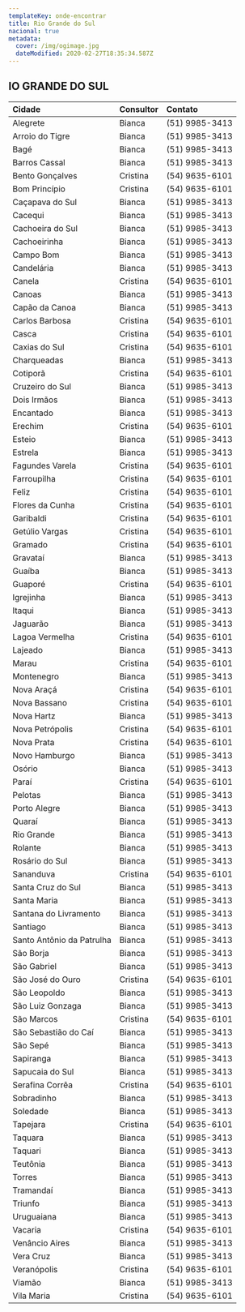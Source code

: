 ```yaml
---
templateKey: onde-encontrar
title: Rio Grande do Sul
nacional: true
metadata:
  cover: /img/ogimage.jpg
  dateModified: 2020-02-27T18:35:34.587Z
---
```

## **IO GRANDE DO SUL** 
| Cidade                    | Consultor | Contato        |
| :------------------------ | :-------- | :------------- |
| Alegrete                  | Bianca    | (51) 9985-3413 |
| Arroio do Tigre           | Bianca    | (51) 9985-3413 |
| Bagé                      | Bianca    | (51) 9985-3413 |
| Barros Cassal             | Bianca    | (51) 9985-3413 |
| Bento Gonçalves           | Cristina  | (54) 9635-6101 |
| Bom Princípio             | Cristina  | (54) 9635-6101 |
| Caçapava do Sul           | Bianca    | (51) 9985-3413 |
| Cacequi                   | Bianca    | (51) 9985-3413 |
| Cachoeira do Sul          | Bianca    | (51) 9985-3413 |
| Cachoeirinha              | Bianca    | (51) 9985-3413 |
| Campo Bom                 | Bianca    | (51) 9985-3413 |
| Candelária                | Bianca    | (51) 9985-3413 |
| Canela                    | Cristina  | (54) 9635-6101 |
| Canoas                    | Bianca    | (51) 9985-3413 |
| Capão da Canoa            | Bianca    | (51) 9985-3413 |
| Carlos Barbosa            | Cristina  | (54) 9635-6101 |
| Casca                     | Cristina  | (54) 9635-6101 |
| Caxias do Sul             | Cristina  | (54) 9635-6101 |
| Charqueadas               | Bianca    | (51) 9985-3413 |
| Cotiporã                  | Cristina  | (54) 9635-6101 |
| Cruzeiro do Sul           | Bianca    | (51) 9985-3413 |
| Dois Irmãos               | Bianca    | (51) 9985-3413 |
| Encantado                 | Bianca    | (51) 9985-3413 |
| Erechim                   | Cristina  | (54) 9635-6101 |
| Esteio                    | Bianca    | (51) 9985-3413 |
| Estrela                   | Bianca    | (51) 9985-3413 |
| Fagundes Varela           | Cristina  | (54) 9635-6101 |
| Farroupilha               | Cristina  | (54) 9635-6101 |
| Feliz                     | Cristina  | (54) 9635-6101 |
| Flores da Cunha           | Cristina  | (54) 9635-6101 |
| Garibaldi                 | Cristina  | (54) 9635-6101 |
| Getúlio Vargas            | Cristina  | (54) 9635-6101 |
| Gramado                   | Cristina  | (54) 9635-6101 |
| Gravataí                  | Bianca    | (51) 9985-3413 |
| Guaíba                    | Bianca    | (51) 9985-3413 |
| Guaporé                   | Cristina  | (54) 9635-6101 |
| Igrejinha                 | Bianca    | (51) 9985-3413 |
| Itaqui                    | Bianca    | (51) 9985-3413 |
| Jaguarão                  | Bianca    | (51) 9985-3413 |
| Lagoa Vermelha            | Cristina  | (54) 9635-6101 |
| Lajeado                   | Bianca    | (51) 9985-3413 |
| Marau                     | Cristina  | (54) 9635-6101 |
| Montenegro                | Bianca    | (51) 9985-3413 |
| Nova Araçá                | Cristina  | (54) 9635-6101 |
| Nova Bassano              | Cristina  | (54) 9635-6101 |
| Nova Hartz                | Bianca    | (51) 9985-3413 |
| Nova Petrópolis           | Cristina  | (54) 9635-6101 |
| Nova Prata                | Cristina  | (54) 9635-6101 |
| Novo Hamburgo             | Bianca    | (51) 9985-3413 |
| Osório                    | Bianca    | (51) 9985-3413 |
| Paraí                     | Cristina  | (54) 9635-6101 |
| Pelotas                   | Bianca    | (51) 9985-3413 |
| Porto Alegre              | Bianca    | (51) 9985-3413 |
| Quaraí                    | Bianca    | (51) 9985-3413 |
| Rio Grande                | Bianca    | (51) 9985-3413 |
| Rolante                   | Bianca    | (51) 9985-3413 |
| Rosário do Sul            | Bianca    | (51) 9985-3413 |
| Sananduva                 | Cristina  | (54) 9635-6101 |
| Santa Cruz do Sul         | Bianca    | (51) 9985-3413 |
| Santa Maria               | Bianca    | (51) 9985-3413 |
| Santana do Livramento     | Bianca    | (51) 9985-3413 |
| Santiago                  | Bianca    | (51) 9985-3413 |
| Santo Antônio da Patrulha | Bianca    | (51) 9985-3413 |
| São Borja                 | Bianca    | (51) 9985-3413 |
| São Gabriel               | Bianca    | (51) 9985-3413 |
| São José do Ouro          | Cristina  | (54) 9635-6101 |
| São Leopoldo              | Bianca    | (51) 9985-3413 |
| São Luiz Gonzaga          | Bianca    | (51) 9985-3413 |
| São Marcos                | Cristina  | (54) 9635-6101 |
| São Sebastião do Caí      | Bianca    | (51) 9985-3413 |
| São Sepé                  | Bianca    | (51) 9985-3413 |
| Sapiranga                 | Bianca    | (51) 9985-3413 |
| Sapucaia do Sul           | Bianca    | (51) 9985-3413 |
| Serafina Corrêa           | Cristina  | (54) 9635-6101 |
| Sobradinho                | Bianca    | (51) 9985-3413 |
| Soledade                  | Bianca    | (51) 9985-3413 |
| Tapejara                  | Cristina  | (54) 9635-6101 |
| Taquara                   | Bianca    | (51) 9985-3413 |
| Taquari                   | Bianca    | (51) 9985-3413 |
| Teutônia                  | Bianca    | (51) 9985-3413 |
| Torres                    | Bianca    | (51) 9985-3413 |
| Tramandaí                 | Bianca    | (51) 9985-3413 |
| Triunfo                   | Bianca    | (51) 9985-3413 |
| Uruguaiana                | Bianca    | (51) 9985-3413 |
| Vacaria                   | Cristina  | (54) 9635-6101 |
| Venâncio Aires            | Bianca    | (51) 9985-3413 |
| Vera Cruz                 | Bianca    | (51) 9985-3413 |
| Veranópolis               | Cristina  | (54) 9635-6101 |
| Viamão                    | Bianca    | (51) 9985-3413 |
| Vila Maria                | Cristina  | (54) 9635-6101 |
